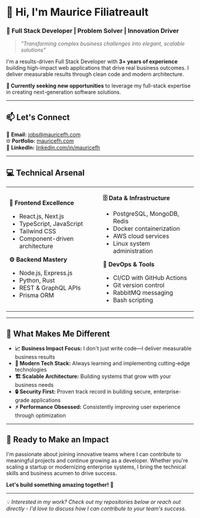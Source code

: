 # 👋 Hi, I'm Maurice Filiatreault

### 🚀 Full Stack Developer | Problem Solver | Innovation Driver

> *"Transforming complex business challenges into elegant, scalable solutions"*

I'm a results-driven Full Stack Developer with **3+ years of experience** building high-impact web applications that drive real business outcomes. I deliver measurable results through clean code and modern architecture.

**🎯 Currently seeking new opportunities** to leverage my full-stack expertise in creating next-generation software solutions.

---

## 📫 Let's Connect

📧 **Email:** [jobs@mauricefh.com](mailto:jobs@mauricefh.com)  
🌐 **Portfolio:** [mauricefh.com](https://mauricefh.com)  
💼 **LinkedIn:** [linkedin.com/in/mauricefh](https://linkedin.com/in/mauricefh)

---

## 💻 Technical Arsenal

<table>
<tr>
<td width="50%">
  
**🎨 Frontend Excellence**
- React.js, Next.js
- TypeScript, JavaScript
- Tailwind CSS
- Component-driven architecture

**⚙️ Backend Mastery**
- Node.js, Express.js
- Python, Rust
- REST & GraphQL APIs
- Prisma ORM

</td>
<td width="50%">
  
**🗄️ Data & Infrastructure**
- PostgreSQL, MongoDB, Redis
- Docker containerization
- AWS cloud services
- Linux system administration

**🔧 DevOps & Tools**
- CI/CD with GitHub Actions
- Git version control
- RabbitMQ messaging
- Bash scripting
  
</td>
</tr>
</table>

---

## 🌟 What Makes Me Different

- **📈 Business Impact Focus:** I don't just write code—I deliver measurable business results
- **🔧 Modern Tech Stack:** Always learning and implementing cutting-edge technologies
- **🏗️ Scalable Architecture:** Building systems that grow with your business needs
- **🔒 Security First:** Proven track record in building secure, enterprise-grade applications
- **⚡ Performance Obsessed:** Consistently improving user experience through optimization

---

## 🎯 Ready to Make an Impact

I'm passionate about joining innovative teams where I can contribute to meaningful projects and continue growing as a developer. Whether you're scaling a startup or modernizing enterprise systems, I bring the technical skills and business acumen to drive success.

**Let's build something amazing together!** 🚀

---

*💡 Interested in my work? Check out my repositories below or reach out directly - I'd love to discuss how I can contribute to your team's success.*
